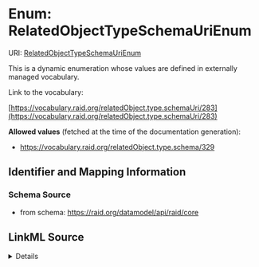 # Enum: RelatedObjectTypeSchemaUriEnum 



URI: [RelatedObjectTypeSchemaUriEnum](../enums/RelatedObjectTypeSchemaUriEnum.md)


This is a dynamic enumeration whose values are defined in externally managed vocabulary. 

Link to the vocabulary:

[https://vocabulary.raid.org/relatedObject.type.schemaUri/283](https://vocabulary.raid.org/relatedObject.type.schemaUri/283)


**Allowed values** (fetched at the time of the documentation generation):

* https://vocabulary.raid.org/relatedObject.type.schema/329











## Identifier and Mapping Information







### Schema Source


* from schema: https://raid.org/datamodel/api/raid/core







## LinkML Source

<details>
```yaml
name: RelatedObjectTypeSchemaUriEnum
from_schema: https://raid.org/datamodel/api/raid/core
rank: 1000
reachable_from:
  source_ontology: https://vocabs.ardc.edu.au/repository/api/sparql/raid_research-activity-identifier-raid-controlled-lists_raid-cl-v1-1
  source_nodes:
  - https://vocabulary.raid.org/relatedObject.type.schemaUri/283
  relationship_types:
  - skos:hasTopConcept
  is_direct: true
  include_self: false
  traverse_up: false

```
</details>